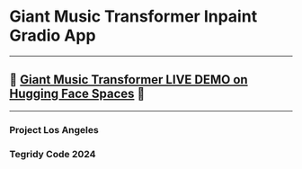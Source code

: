 # Giant Music Transformer Inpaint Gradio App

***

## 🤗 [Giant Music Transformer LIVE DEMO on Hugging Face Spaces](https://huggingface.co/spaces/asigalov61/Inpaint-Music-Transformer) 🤗

***

### Project Los Angeles
### Tegridy Code 2024
